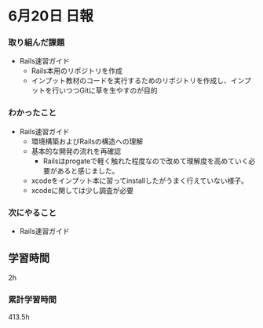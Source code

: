 #  6月20日 日報
###  取り組んだ課題
* Rails速習ガイド
  * Rails本用のリポジトリを作成
  * インプット教材のコードを実行するためのリポジトリを作成し、インプットを行いつつGitに草を生やすのが目的
  
### わかったこと
* Rails速習ガイド
  * 環境構築およびRailsの構造への理解
  * 基本的な開発の流れを再確認
    * Railsはprogateで軽く触れた程度なので改めて理解度を高めていく必要があると感じました。
  * xcodeをインプット本に習ってinstallしたがうまく行えていない様子。
  * xcodeに関しては少し調査が必要

### 次にやること
* Rails速習ガイド

##  学習時間

2h

###  累計学習時間

413.5h
